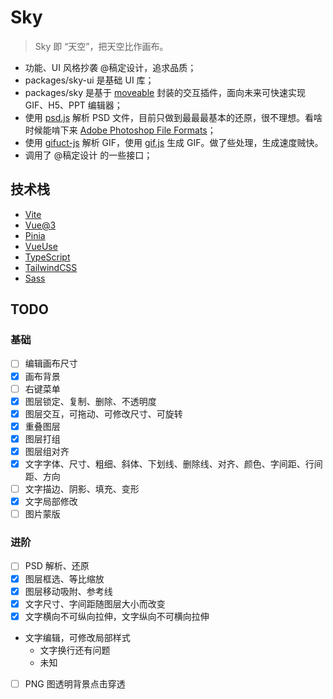 # Sky

> Sky 即 “天空”，把天空比作画布。

- 功能、UI 风格抄袭 @稿定设计，追求品质；
- packages/sky-ui 是基础 UI 库；
- packages/sky 是基于 [moveable](https://github.com/daybrush/moveable) 封装的交互插件，面向未来可快速实现 GIF、H5、PPT 编辑器；
- 使用 [psd.js](https://github.com/meltingice/psd.js) 解析 PSD 文件，目前只做到最最最基本的还原，很不理想。看啥时候能啃下来 [Adobe Photoshop
  File Formats](https://www.adobe.com/devnet-apps/photoshop/fileformatashtml/)；
- 使用 [gifuct-js](https://github.com/matt-way/gifuct-js) 解析 GIF，使用 [gif.js](https://github.com/jnordberg/gif.js/) 生成 GIF。做了些处理，生成速度贼快。
- 调用了 @稿定设计 的一些接口；

## 技术栈

- [Vite](https://github.com/vitejs/vite)
- [Vue@3](https://github.com/vuejs/vue-next)
- [Pinia](https://github.com/posva/pinia)
- [VueUse](https://github.com/vueuse/vueuse)
- [TypeScript](https://github.com/microsoft/TypeScript)
- [TailwindCSS](https://github.com/tailwindlabs/tailwindcss)
- [Sass](https://github.com/sass/sass)

## TODO

### 基础

- [ ] 编辑画布尺寸
- [x] 画布背景
- [ ] 右键菜单
- [x] 图层锁定、复制、删除、不透明度
- [x] 图层交互，可拖动、可修改尺寸、可旋转
- [x] 重叠图层
- [x] 图层打组
- [x] 图层组对齐
- [x] 文字字体、尺寸、粗细、斜体、下划线、删除线、对齐、颜色、字间距、行间距、方向
- [ ] 文字描边、阴影、填充、变形
- [x] 文字局部修改
- [ ] 图片蒙版

### 进阶

- [ ] PSD 解析、还原
- [x] 图层框选、等比缩放
- [x] 图层移动吸附、参考线
- [x] 文字尺寸、字间距随图层大小而改变
- [x] 文字横向不可纵向拉伸，文字纵向不可横向拉伸
- 文字编辑，可修改局部样式
  - 文字换行还有问题
  - 未知
- [ ] PNG 图透明背景点击穿透
